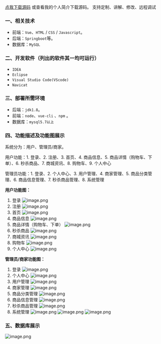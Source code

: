 [点我下载源码](https://www.oneprosol.com/detail/3b7bba2e91b344a0b7f2e0086789287e)
或查看我的个人简介下载源码。
支持定制、讲解、修改、远程调试
### 一、相关技术
- 前端：`Vue`、`HTML` / `CSS` / `Javascript`。
- 后端：`Springboot`等。
- 数据库：`MySQL`

### 二、开发软件（列出的软件其一均可运行）
- `IDEA`
- `Eclipse`
- `Visual Studio Code(VScode)`
- `Navicat`
### 三、部署所需环境

- 后端：`jdk1.8`。
- 前端：`node`、`vue-cli` 、`npm`  。
- 数据库：`mysql5.7以上`

### 四、功能描述及功能图展示
系统分为：用户、管理员/商家。

用户功能：1. 登录、2. 注册、3. 首页、4. 商品信息、5. 商品详情（购物车、下单）、6. 秒杀商品、7. 商城资讯、8. 购物车、9. 个人中心

管理员功能：1. 登录、2. 个人中心、3. 用户管理、4. 商家管理、5. 商品分类管理、6. 商品信息管理、7. 秒杀商品管理、8. 系统管理

**用户功能图：**
1. 登录
![image.png](https://pic.picprosol.com/user_upload/47a0c8c315464e69858d8da56b2d15ba/2025-01-02%2014:21:07_image.png)
2. 注册
![image.png](https://pic.picprosol.com/user_upload/47a0c8c315464e69858d8da56b2d15ba/2025-01-02%2014:21:27_image.png)
3. 首页
![image.png](https://pic.picprosol.com/user_upload/47a0c8c315464e69858d8da56b2d15ba/2025-01-02%2014:22:00_image.png)
4. 商品信息
![image.png](https://pic.picprosol.com/user_upload/47a0c8c315464e69858d8da56b2d15ba/2025-01-02%2014:22:09_image.png)
5. 商品详情（购物车、下单）
![image.png](https://pic.picprosol.com/user_upload/47a0c8c315464e69858d8da56b2d15ba/2025-01-02%2014:22:15_image.png)
6. 秒杀商品
![image.png](https://pic.picprosol.com/user_upload/47a0c8c315464e69858d8da56b2d15ba/2025-01-02%2014:22:26_image.png)
7. 商城资讯
![image.png](https://pic.picprosol.com/user_upload/47a0c8c315464e69858d8da56b2d15ba/2025-01-02%2014:22:40_image.png)
8. 购物车
![image.png](https://pic.picprosol.com/user_upload/47a0c8c315464e69858d8da56b2d15ba/2025-01-02%2014:22:49_image.png)
9. 个人中心
![image.png](https://pic.picprosol.com/user_upload/47a0c8c315464e69858d8da56b2d15ba/2025-01-02%2014:23:00_image.png)

**管理员/商家功能图：**
1. 登录
![image.png](https://pic.picprosol.com/user_upload/47a0c8c315464e69858d8da56b2d15ba/2025-01-02%2014:23:36_image.png)
2. 个人中心
![image.png](https://pic.picprosol.com/user_upload/47a0c8c315464e69858d8da56b2d15ba/2025-01-02%2014:23:55_image.png)
3. 用户管理
![image.png](https://pic.picprosol.com/user_upload/47a0c8c315464e69858d8da56b2d15ba/2025-01-02%2014:24:01_image.png)
4. 商家管理
![image.png](https://pic.picprosol.com/user_upload/47a0c8c315464e69858d8da56b2d15ba/2025-01-02%2014:24:06_image.png)
5. 商品分类管理
![image.png](https://pic.picprosol.com/user_upload/47a0c8c315464e69858d8da56b2d15ba/2025-01-02%2014:24:11_image.png)
6. 商品信息管理
![image.png](https://pic.picprosol.com/user_upload/47a0c8c315464e69858d8da56b2d15ba/2025-01-02%2014:24:16_image.png)
7. 秒杀商品管理
![image.png](https://pic.picprosol.com/user_upload/47a0c8c315464e69858d8da56b2d15ba/2025-01-02%2014:24:21_image.png)
8. 系统管理
![image.png](https://pic.picprosol.com/user_upload/47a0c8c315464e69858d8da56b2d15ba/2025-01-02%2014:24:46_image.png)
![image.png](https://pic.picprosol.com/user_upload/47a0c8c315464e69858d8da56b2d15ba/2025-01-02%2014:24:56_image.png)
![image.png](https://pic.picprosol.com/user_upload/47a0c8c315464e69858d8da56b2d15ba/2025-01-02%2014:25:00_image.png)

### 五、数据库展示
![image.png](https://pic.picprosol.com/user_upload/47a0c8c315464e69858d8da56b2d15ba/2025-01-02%2014:25:44_image.png)
